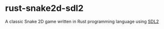 # rust-snake2d-sdl2
A classic Snake 2D game written in Rust programming language using  [SDL2](https://github.com/Rust-SDL2/rust-sdl2)
